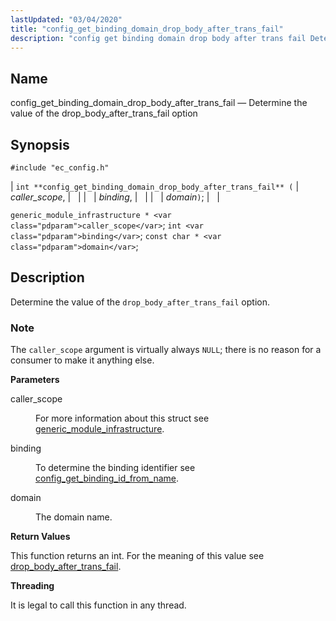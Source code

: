 ```yaml
---
lastUpdated: "03/04/2020"
title: "config_get_binding_domain_drop_body_after_trans_fail"
description: "config get binding domain drop body after trans fail Determine the value of the drop body after trans fail option int config get binding domain drop body after trans fail caller scope binding domain generic module infrastructure caller scope int binding const char domain Determine the value of the drop..."
---
```


<a name="apis.config_get_binding_domain_drop_body_after_trans_fail"></a> 
## Name

config_get_binding_domain_drop_body_after_trans_fail — Determine the value of the drop_body_after_trans_fail option

## Synopsis

`#include "ec_config.h"`

| `int **config_get_binding_domain_drop_body_after_trans_fail** (` | <var class="pdparam">caller_scope</var>, |   |
|   | <var class="pdparam">binding</var>, |   |
|   | <var class="pdparam">domain</var>`)`; |   |

`generic_module_infrastructure * <var class="pdparam">caller_scope</var>`;
`int <var class="pdparam">binding</var>`;
`const char * <var class="pdparam">domain</var>`;<a name="idp48509840"></a> 
## Description

Determine the value of the `drop_body_after_trans_fail` option.

### Note

The `caller_scope` argument is virtually always `NULL`; there is no reason for a consumer to make it anything else.

**<a name="idp48513392"></a> Parameters**

<dl class="variablelist">

<dt>caller_scope</dt>

<dd>

For more information about this struct see [generic_module_infrastructure](/momentum/3/3-api/structs-generic-module-infrastructure).

</dd>

<dt>binding</dt>

<dd>

To determine the binding identifier see [config_get_binding_id_from_name](/momentum/3/3-api/apis-config-get-binding-id-from-name).

</dd>

<dt>domain</dt>

<dd>

The domain name.

</dd>

</dl>

**<a name="idp48521360"></a> Return Values**

This function returns an int. For the meaning of this value see [drop_body_after_trans_fail](/momentum/3/3-reference/3-reference-conf-ref-drop-body-after-trans-fail).

**<a name="idp48523120"></a> Threading**

It is legal to call this function in any thread.